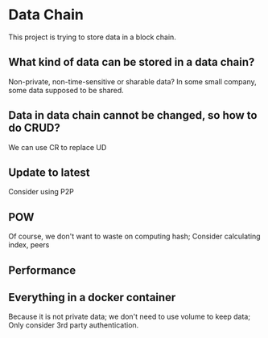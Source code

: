 # Data Chain

This project is trying to store data in a block chain.

## What kind of data can be stored in a data chain?
Non-private, non-time-sensitive or sharable data?
In some small company, some data supposed to be shared.

## Data in data chain cannot be changed, so how to do CRUD?
We can use CR to replace UD

## Update to latest
Consider using P2P

## POW
Of course, we don't want to waste on computing hash;
Consider calculating index, peers

## Performance

## Everything in a docker container
Because it is not private data; we don't need to use volume to keep data; Only consider 3rd party authentication.
